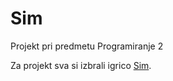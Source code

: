 # Sim
Projekt pri predmetu Programiranje 2

Za projekt sva si izbrali igrico [Sim](https://en.wikipedia.org/wiki/Sim_(pencil_game)).
